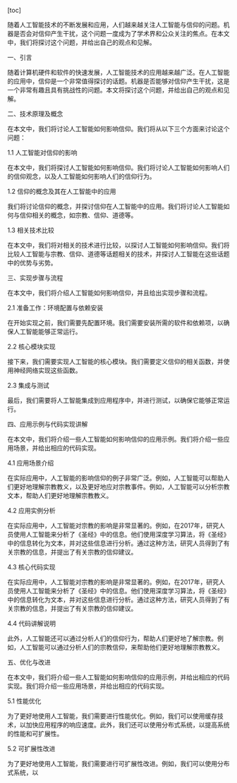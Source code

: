 
[toc]                    
                
                
随着人工智能技术的不断发展和应用，人们越来越关注人工智能与信仰的问题。机器是否会对信仰产生干扰，这个问题一度成为了学术界和公众关注的焦点。在本文中，我们将探讨这个问题，并给出自己的观点和见解。

一、引言

随着计算机硬件和软件的快速发展，人工智能技术的应用越来越广泛。在人工智能的应用中，信仰是一个非常值得探讨的话题。机器是否能够对信仰产生干扰，这是一个非常有趣且具有挑战性的问题。本文将探讨这个问题，并给出自己的观点和见解。

二、技术原理及概念

在本文中，我们将讨论人工智能如何影响信仰。我们将从以下三个方面来讨论这个问题：

1.1 人工智能对信仰的影响

在本文中，我们将探讨人工智能如何影响信仰。我们将讨论人工智能如何影响人们的信仰观念，以及人工智能如何影响人们的信仰行为。

1.2 信仰的概念及其在人工智能中的应用

我们将讨论信仰的概念，并探讨信仰在人工智能中的应用。我们将讨论人工智能如何与信仰相关的概念，如宗教、信仰、道德等。

1.3 相关技术比较

在本文中，我们将对相关的技术进行比较，以探讨人工智能如何影响信仰。我们将比较人工智能与宗教、信仰、道德等话题相关的技术，并探讨人工智能在这些话题中的优势与劣势。

三、实现步骤与流程

在本文中，我们将介绍人工智能如何影响信仰，并且给出实现步骤和流程。

2.1 准备工作：环境配置与依赖安装

在开始实现之前，我们需要先配置环境。我们需要安装所需的软件和依赖项，以确保人工智能能够正常运行。

2.2 核心模块实现

接下来，我们需要实现人工智能的核心模块。我们需要定义信仰的相关函数，并使用神经网络实现这些函数。

2.3 集成与测试

最后，我们需要将人工智能集成到应用程序中，并进行测试，以确保它能够正常运行。

四、应用示例与代码实现讲解

在本文中，我们将介绍一些人工智能如何影响信仰的应用示例。我们将介绍一些应用场景，并给出相应的代码实现。

4.1 应用场景介绍

在实际应用中，人工智能的影响信仰的例子非常广泛。例如，人工智能可以帮助人们更好地理解宗教教义，以及更好地应对宗教事件。例如，人工智能可以分析宗教文本，帮助人们更好地理解宗教教义。

4.2 应用实例分析

在实际应用中，人工智能对宗教的影响是非常显著的。例如，在2017年，研究人员使用人工智能来分析了《圣经》中的信息。他们使用深度学习算法，将《圣经》中的信息转化为文本，并对这些信息进行分析。通过这种方法，研究人员得到了有关宗教的信息，并提出了有关宗教的信仰建议。

4.3 核心代码实现

在实际应用中，人工智能对宗教的影响是非常显著的。例如，在2017年，研究人员使用人工智能来分析了《圣经》中的信息。他们使用深度学习算法，将《圣经》中的信息转化为文本，并对这些信息进行分析。通过这种方法，研究人员得到了有关宗教的信息，并提出了有关宗教的信仰建议。

4.4 代码讲解说明

此外，人工智能还可以通过分析人们的信仰行为，帮助人们更好地了解宗教。例如，人工智能可以通过分析人们的宗教信仰，来帮助他们更好地理解宗教教义。

五、优化与改进

在本文中，我们将介绍一些人工智能如何影响信仰的应用示例，并给出相应的代码实现。我们将介绍一些应用场景，并给出相应的代码实现。

5.1 性能优化

为了更好地使用人工智能，我们需要进行性能优化。例如，我们可以使用缓存技术，以加快应用程序的响应速度。此外，我们还可以使用分布式系统，以提高系统的性能和可扩展性。

5.2 可扩展性改进

为了更好地使用人工智能，我们需要进行可扩展性改进。例如，我们可以使用分布式系统，以


